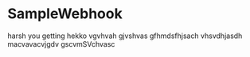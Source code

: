 # SampleWebhook
harsh
you
getting
hekko
vgvhvah
gjvshvas
gfhmdsfhjsach
vhsvdhjasdh
macvavacvjgdv
gscvmSVchvasc
